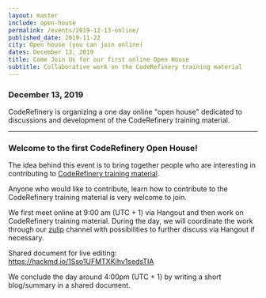 ```yaml
---
layout: master
include: open-house
permalink: /events/2019-12-13-online/
published_date: 2019-11-22
city: Open house (you can join online)
dates: December 13, 2019
title: Come Join Us for our first online Open House
subtitle: Collaborative work on the CodeRefinery training material
---
```


### December 13, 2019

CodeRefinery is organizing a one day online "open house" dedicated to discussions and development of the CodeRefinery training material.

---

### Welcome to the first CodeRefinery Open House!

The idea behind this event is to bring together people who are interesting in
contributing to [CodeRefinery training material](https://coderefinery.org/lessons/).

Anyone who would like to contribute, learn how to contribute to the CodeRefinery training material is very welcome to join.

We first meet online at 9:00 am (UTC + 1) via Hangout and then work on CodeRefinery training material. During the day, we will coordinate the work through our [zulip](https://coderefinery.zulipchat.com/) channel with possibilities to further discuss via Hangout if necessary.

Shared document for live editing: https://hackmd.io/1Sso1UFMTXKihv1sedsTIA

We conclude the day around 4:00pm (UTC + 1) by writing a short blog/summary in a shared document.

